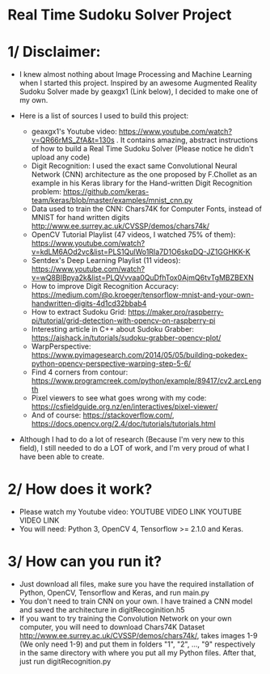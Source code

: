 # Real Time Sudoku Solver Project

# 1/ Disclaimer:

- I knew almost nothing about Image Processing and Machine Learning when I started this project. Inspired by an awesome Augmented Reality Sudoku Solver made by geaxgx1 (Link below), I decided to make one of my own.

- Here is a list of sources I used to build this project:
    + geaxgx1's Youtube video: https://www.youtube.com/watch?v=QR66rMS_ZfA&t=130s . It contains amazing, abstract instructions of how to build a Real Time Sudoku Solver (Please notice he didn't upload any code)
    + Digit Recognition: I used the exact same Convolutional Neural Network (CNN) architecture as the one proposed by F.Chollet as an example in his Keras library for the Hand-written Digit Recognition problem: https://github.com/keras-team/keras/blob/master/examples/mnist_cnn.py
    + Data used to train the CNN: Chars74K for Computer Fonts, instead of MNIST for hand written digits http://www.ee.surrey.ac.uk/CVSSP/demos/chars74k/
    + OpenCV Tutorial Playlist (47 videos, I watched 75% of them): https://www.youtube.com/watch?v=kdLM6AOd2vc&list=PLS1QulWo1RIa7D1O6skqDQ-JZ1GGHKK-K
    + Sentdex's Deep Learning Playlist (11 videos): https://www.youtube.com/watch?v=wQ8BIBpya2k&list=PLQVvvaa0QuDfhTox0AjmQ6tvTgMBZBEXN
    + How to improve Digit Recognition Accuracy: https://medium.com/@o.kroeger/tensorflow-mnist-and-your-own-handwritten-digits-4d1cd32bbab4
    + How to extract Sudoku Grid: https://maker.pro/raspberry-pi/tutorial/grid-detection-with-opencv-on-raspberry-pi
    + Interesting article in C++ about Sudoku Grabber: https://aishack.in/tutorials/sudoku-grabber-opencv-plot/
    + WarpPerspective: https://www.pyimagesearch.com/2014/05/05/building-pokedex-python-opencv-perspective-warping-step-5-6/
    + Find 4 corners from contour: https://www.programcreek.com/python/example/89417/cv2.arcLength
    + Pixel viewers to see what goes wrong with my code: https://csfieldguide.org.nz/en/interactives/pixel-viewer/
    + And of course: https://stackoverflow.com/, https://docs.opencv.org/2.4/doc/tutorials/tutorials.html
- Although I had to do a lot of research (Because I'm very new to this field), I still needed to do a LOT of work, and I'm very proud of what I have been able to create.

# 2/ How does it work?

- Please watch my Youtube video: YOUTUBE VIDEO LINK YOUTUBE VIDEO LINK
- You will need: Python 3, OpenCV 4, Tensorflow >= 2.1.0 and Keras.

# 3/ How can you run it?

- Just download all files, make sure you have the required installation of Python, OpenCV, Tensorflow and Keras, and run main.py
- You don't need to train CNN on your own. I have trained a CNN model and saved the architecture in digitRecoginition.h5
- If you want to try training the Convolution Network on your own computer, you will need to download Chars74K Dataset http://www.ee.surrey.ac.uk/CVSSP/demos/chars74k/, takes images 1-9 (We only need 1-9) and put them in folders "1", "2", ..., "9" respectively in the same directory with where you put all my Python files. After that, just run digitRecognition.py
